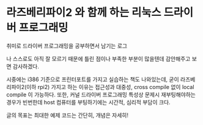 # 라즈베리파이2 와 함께 하는 리눅스 드라이버 프로그래밍

취미로 드라이버 프로그래밍을 공부하면서 남기는 로그

나 스스로도 아직 잘 모르기 때문에 틀린 점이나 부족한 부분이 많을텐데 감안해주고 보면 감사하겠다.

시중에는 i386 기준으로 프린터포트를 가지고 실습하는 책도 나와있는데, 굳이 라즈베리파이2(이하 rpi2) 가지고 하는 이유는 접근성과 대중성, cross compile 없이 local compile 이 가능하다.
또한, 커널 드라이버 프로그래밍 특성상 문제시 재부팅해야하는 경우가 빈번한데 host 컴퓨터를 부팅하기에는 시간적, 심리적 부담이 크다.

글의 목표는 최대한 예제 코드는 간단히, 개념은 자세히!

